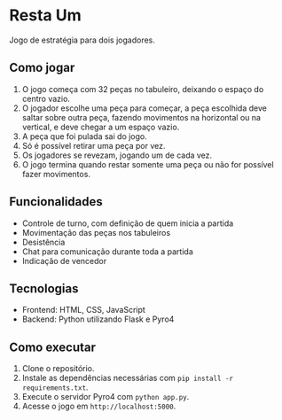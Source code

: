 # Resta Um

Jogo de estratégia para dois jogadores.

## Como jogar

1. O jogo começa com 32 peças no tabuleiro, deixando o espaço do centro vazio.
2. O jogador escolhe uma peça para começar, a peça escolhida deve saltar sobre outra peça, fazendo movimentos na horizontal ou na vertical, e deve chegar a um espaço vazio.
3. A peça que foi pulada sai do jogo.
4. Só é possível retirar uma peça por vez.
5. Os jogadores se revezam, jogando um de cada vez.
6. O jogo termina quando restar somente uma peça ou não for possível fazer movimentos.

## Funcionalidades

* Controle de turno, com definição de quem inicia a partida
* Movimentação das peças nos tabuleiros
* Desistência
* Chat para comunicação durante toda a partida
* Indicação de vencedor

## Tecnologias

* Frontend: HTML, CSS, JavaScript
* Backend: Python utilizando Flask e Pyro4

## Como executar

1. Clone o repositório.
2. Instale as dependências necessárias com `pip install -r requirements.txt`.
3. Execute o servidor Pyro4 com `python app.py`.
4. Acesse o jogo em `http://localhost:5000`.